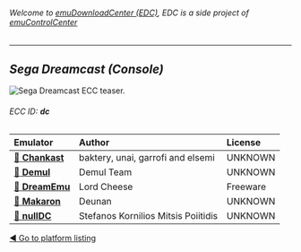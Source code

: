 ###### Welcome to [emuDownloadCenter (EDC)](https://github.com/PhoenixInteractiveNL/emuDownloadCenter/wiki/), EDC is a side project of [emuControlCenter](https://github.com/PhoenixInteractiveNL/emuControlCenter/wiki/)
***
## _Sega Dreamcast (Console)_
![](https://raw.githubusercontent.com/wiki/PhoenixInteractiveNL/emuDownloadCenter/images_platform/ecc_dc_teaser.png "Sega Dreamcast ECC teaser.")
###### ECC ID: **dc**

| Emulator   | Author      | License     |
|:-----------|:------------|:------------|
| [:file_folder: **Chankast**](https://github.com/PhoenixInteractiveNL/emuDownloadCenter/wiki/Emulator-chankast#menu) | baktery, unai, garrofi and elsemi | UNKNOWN |
| [:file_folder: **Demul**](https://github.com/PhoenixInteractiveNL/emuDownloadCenter/wiki/Emulator-demul#menu) | Demul Team | UNKNOWN |
| [:file_folder: **DreamEmu**](https://github.com/PhoenixInteractiveNL/emuDownloadCenter/wiki/Emulator-dreamemu#menu) | Lord Cheese | Freeware |
| [:file_folder: **Makaron**](https://github.com/PhoenixInteractiveNL/emuDownloadCenter/wiki/Emulator-makaron#menu) | Deunan | UNKNOWN |
| [:file_folder: **nullDC**](https://github.com/PhoenixInteractiveNL/emuDownloadCenter/wiki/Emulator-nulldc#menu) | Stefanos Kornilios Mitsis Poiitidis | UNKNOWN |

[:arrow_backward: Go to platform listing](https://github.com/PhoenixInteractiveNL/emuDownloadCenter/wiki/EDC-Platform-List)
